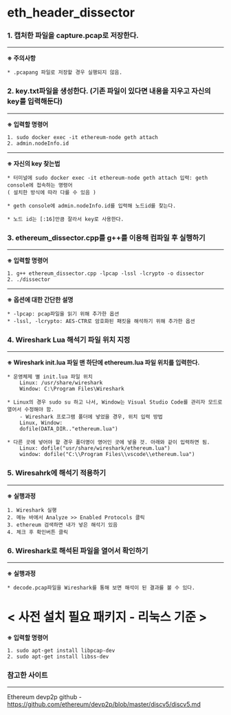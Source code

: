 # eth_header_dissector

### 1. 캡처한 파일을 capture.pcap로 저장한다.
---
**※ 주의사항**

	* .pcapang 파일로 저장할 경우 실행되지 않음.

### 2. key.txt파일을 생성한다. (기존 파일이 있다면 내용을 지우고 자신의 key를 입력해둔다)
---
**※ 입력할 명령어**

	1. sudo docker exec -it ethereum-node geth attach
	2. admin.nodeInfo.id


---
**※ 자신의 key 찾는법**


	* 터미널에 sudo docker exec -it ethereum-node geth attach 입력: geth console에 접속하는 명령어 
	( 설치한 방식에 따라 다를 수 있음 )

	* geth console에 admin.nodeInfo.id를 입력해 노드id를 찾는다.

	* 노드 id는 [:16]만큼 잘라서 key로 사용한다.

### 3. ethereum_dissector.cpp를 g++를 이용해 컴파일 후 실행하기	
---
**※ 입력할 명령어**


	1. g++ ethereum_dissector.cpp -lpcap -lssl -lcrypto -o dissector
	2. ./dissector 
---

**※ 옵션에 대한 간단한 설명**


	* -lpcap: pcap파일을 읽기 위해 추가한 옵션
	* -lssl, -lcrypto: AES-CTR로 암호화된 패킷을 해석하기 위해 추가한 옵션



### 4. Wireshark Lua 해석기 파일 위치 지정
---

**※ Wireshark init.lua 파일 맨 하단에 ethereum.lua 파일 위치를 입력한다.**


	
	* 운영체제 별 init.lua 파일 위치 
		Linux: /usr/share/wireshark
		Window: C:\Program Files\Wireshark

	* Linux의 경우 sudo su 하고 나서, Window는 Visual Studio Code를 관리자 모드로 열어서 수정해야 함.
		- Wireshark 프로그램 폴더에 넣었을 경우, 위치 입력 방법
		Linux, Window:
		dofile(DATA_DIR.."ethereum.lua")

	* 다른 곳에 넣어야 할 경우 폴더명이 영어인 곳에 넣을 것. 아래와 같이 입력하면 됨.
		Linux: dofile("usr/share/wireshark/ethereum.lua")
		window: dofile("C:\\Program Files\\vscode\\ethereum.lua")


### 5. Wiresahrk에 해석기 적용하기 
---
**※ 실행과정**

	1. Wireshark 실행
	2. 메뉴 바에서 Analyze >> Enabled Protocols 클릭
	3. ethereum 검색하면 내가 넣은 해석기 있음
	4. 체크 후 확인버튼 클릭


### 6. Wireshark로 해석된 파일을 열어서 확인하기
---
**※ 실행과정**

	* decode.pcap파일을 Wireshark를 통해 보면 해석이 된 결과를 볼 수 있다.


# < 사전 설치 필요 패키지 - 리눅스 기준 >

**※ 입력할 명령어**

	1. sudo apt-get install libpcap-dev
	2. sudo apt-get install libss-dev

### 참고한 사이트
---
Ethereum devp2p github - https://github.com/ethereum/devp2p/blob/master/discv5/discv5.md
